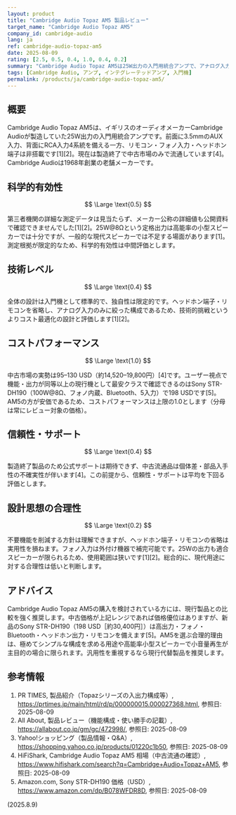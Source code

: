 ```yaml
---
layout: product
title: "Cambridge Audio Topaz AM5 製品レビュー"
target_name: "Cambridge Audio Topaz AM5"
company_id: cambridge-audio
lang: ja
ref: cambridge-audio-topaz-am5
date: 2025-08-09
rating: [2.5, 0.5, 0.4, 1.0, 0.4, 0.2]
summary: "Cambridge Audio Topaz AM5は25W出力の入門用統合アンプで、アナログ入力のみのシンプルな構成を特徴とします。既に製造終了で中古流通のみで入手可能で、現行代替製品と比べ機能面で劣ります。"
tags: [Cambridge Audio, アンプ, インテグレーテッドアンプ, 入門機]
permalink: /products/ja/cambridge-audio-topaz-am5/
---
```

## 概要

Cambridge Audio Topaz AM5は、イギリスのオーディオメーカーCambridge Audioが製造していた25W出力の入門用統合アンプです。前面に3.5mmのAUX入力、背面にRCA入力4系統を備える一方、リモコン・フォノ入力・ヘッドホン端子は非搭載です[1][2]。現在は製造終了で中古市場のみで流通しています[4]。Cambridge Audioは1968年創業の老舗メーカーです。

## 科学的有効性

$$ \Large \text{0.5} $$

第三者機関の詳細な測定データは見当たらず、メーカー公称の詳細値も公開資料で確認できませんでした[1][2]。25W@8Ωという定格出力は高能率の小型スピーカーでは十分ですが、一般的な現代スピーカーでは不足する場面があります[1]。測定根拠が限定的なため、科学的有効性は中間評価とします。

## 技術レベル

$$ \Large \text{0.4} $$

全体の設計は入門機として標準的で、独自性は限定的です。ヘッドホン端子・リモコンを省略し、アナログ入力のみに絞った構成であるため、技術的挑戦というよりコスト最適化の設計と評価します[1][2]。

## コストパフォーマンス

$$ \Large \text{1.0} $$

中古市場の実勢は95–130 USD（約14,520–19,800円）[4]です。ユーザー視点で機能・出力が同等以上の現行機として最安クラスで確認できるのはSony STR-DH190（100W@8Ω、フォノ内蔵、Bluetooth、5入力）で198 USDです[5]。AM5の方が安価であるため、コストパフォーマンスは上限の1.0とします（分母は常にレビュー対象の価格）。

## 信頼性・サポート

$$ \Large \text{0.4} $$

製造終了製品のため公式サポートは期待できず、中古流通品は個体差・部品入手性の不確実性が伴います[4]。この前提から、信頼性・サポートは平均を下回る評価とします。

## 設計思想の合理性

$$ \Large \text{0.2} $$

不要機能を削減する方針は理解できますが、ヘッドホン端子・リモコンの省略は実用性を損ねます。フォノ入力は外付け機器で補完可能です。25Wの出力も適合スピーカーが限られるため、使用範囲は狭いです[1][2]。総合的に、現代用途に対する合理性は低いと判断します。

## アドバイス

Cambridge Audio Topaz AM5の購入を検討されている方には、現行製品との比較を強く推奨します。中古価格が上記レンジであれば価格優位はありますが、新品のSony STR-DH190（198 USD［約30,400円］）は高出力・フォノ・Bluetooth・ヘッドホン出力・リモコンを備えます[5]。AM5を選ぶ合理的理由は、極めてシンプルな構成を求める用途や高能率小型スピーカーで小音量再生が主目的の場合に限られます。汎用性を重視するなら現行代替製品を推奨します。

## 参考情報

1. PR TIMES, 製品紹介（Topazシリーズの入出力構成等）, https://prtimes.jp/main/html/rd/p/000000015.000027368.html, 参照日: 2025-08-09
2. All About, 製品レビュー（機能構成・使い勝手の記載）, https://allabout.co.jp/gm/gc/472998/, 参照日: 2025-08-09
3. Yahoo!ショッピング（製品情報・Q&A）, https://shopping.yahoo.co.jp/products/01220c1b50, 参照日: 2025-08-09
4. HiFiShark, Cambridge Audio Topaz AM5 相場（中古流通の確認）, https://www.hifishark.com/search?q=Cambridge+Audio+Topaz+AM5, 参照日: 2025-08-09
5. Amazon.com, Sony STR-DH190 価格（USD）, https://www.amazon.com/dp/B078WFDR8D, 参照日: 2025-08-09

(2025.8.9)